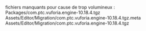 fichiers manquants pour cause de trop volumineux : 
Packages/com.ptc.vuforia.engine-10.18.4.tgz
Assets/Editor/Migration/com.ptc.vuforia.engine-10.18.4.tgz.meta
Assets/Editor/Migration/com.ptc.vuforia.engine-10.18.4.tgz
